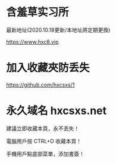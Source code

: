 # 含羞草实习所
最新地址(2020.10.18更新/本地址將定期更換)

https://www.hxc8.vip

# 加入收藏夾防丢失
https://github.com/hxcsxs/1

# 永久域名 hxcsxs.net

建議立即收藏本頁，永不丟失！

電腦用戶按 CTRL+D 收藏本頁！

手機用戶點底部菜單，添加書簽！
